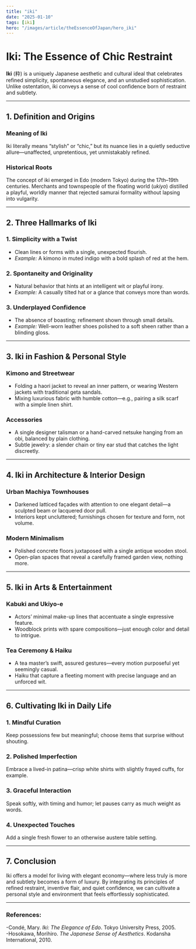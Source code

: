 ```yaml
---
title: "iki"
date: "2025-01-10"
tags: [iki]
hero: "/images/article/theEssenceOfJapan/hero_iki"
---
```



# Iki: The Essence of Chic Restraint

**Iki** (粋) is a uniquely Japanese aesthetic and cultural ideal that celebrates refined simplicity, spontaneous elegance, and an unstudied sophistication. Unlike ostentation, iki conveys a sense of cool confidence born of restraint and subtlety.

---

## 1. Definition and Origins

### **Meaning of Iki**  
  Iki literally means “stylish” or “chic,” but its nuance lies in a quietly seductive allure—unaffected, unpretentious, yet unmistakably refined.

### **Historical Roots**  
  The concept of iki emerged in Edo (modern Tokyo) during the 17th–19th centuries. Merchants and townspeople of the floating world (*ukiyo*) distilled a playful, worldly manner that rejected samurai formality without lapsing into vulgarity.

---

## 2. Three Hallmarks of Iki

### **1. Simplicity with a Twist**
   - Clean lines or forms with a single, unexpected flourish.  
   - *Example:* A kimono in muted indigo with a bold splash of red at the hem.

### **2. Spontaneity and Originality** 
   - Natural behavior that hints at an intelligent wit or playful irony.  
   - *Example:* A casually tilted hat or a glance that conveys more than words.

### **3. Underplayed Confidence**  
   - The absence of boasting; refinement shown through small details.  
   - *Example:* Well-worn leather shoes polished to a soft sheen rather than a blinding gloss.

---

## 3. Iki in Fashion & Personal Style

### **Kimono and Streetwear**  
  - Folding a haori jacket to reveal an inner pattern, or wearing Western jackets with traditional geta sandals.  
  - Mixing luxurious fabric with humble cotton—e.g., pairing a silk scarf with a simple linen shirt.

### **Accessories**
  - A single designer talisman or a hand-carved netsuke hanging from an obi, balanced by plain clothing.  
  - Subtle jewelry: a slender chain or tiny ear stud that catches the light discreetly.

---

## 4. Iki in Architecture & Interior Design

### **Urban Machiya Townhouses**  
  - Darkened latticed façades with attention to one elegant detail—a sculpted beam or lacquered door pull.  
  - Interiors kept uncluttered; furnishings chosen for texture and form, not volume.

### **Modern Minimalism**  
  - Polished concrete floors juxtaposed with a single antique wooden stool.  
  - Open-plan spaces that reveal a carefully framed garden view, nothing more.

---

## 5. Iki in Arts & Entertainment

### **Kabuki and Ukiyo-e**  
  - Actors’ minimal make-up lines that accentuate a single expressive feature.  
  - Woodblock prints with spare compositions—just enough color and detail to intrigue.

### **Tea Ceremony & Haiku**  
  - A tea master’s swift, assured gestures—every motion purposeful yet seemingly casual.  
  - Haiku that capture a fleeting moment with precise language and an unforced wit.

---

## 6. Cultivating Iki in Daily Life

### **1. Mindful Curation**  
   Keep possessions few but meaningful; choose items that surprise without shouting.

### **2. Polished Imperfection**  
   Embrace a lived-in patina—crisp white shirts with slightly frayed cuffs, for example.

### **3. Graceful Interaction**  
   Speak softly, with timing and humor; let pauses carry as much weight as words.

### **4. Unexpected Touches**  
   Add a single fresh flower to an otherwise austere table setting.

---

## 7. Conclusion

Iki offers a model for living with elegant economy—where less truly is more and subtlety becomes a form of luxury. By integrating its principles of refined restraint, inventive flair, and quiet confidence, we can cultivate a personal style and environment that feels effortlessly sophisticated.

---

### **References:**  
-Condé, Mary. *Iki: The Elegance of Edo*. Tokyo University Press, 2005.  
-Hosokawa, Morihiro. *The Japanese Sense of Aesthetics*. Kodansha International, 2010.  